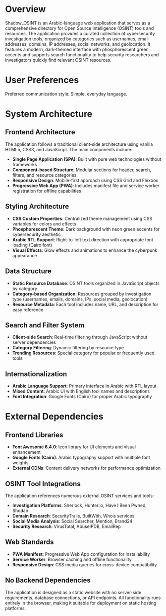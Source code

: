 # Overview

Shadow_OSINT is an Arabic-language web application that serves as a comprehensive directory for Open Source Intelligence (OSINT) tools and resources. The application provides a curated collection of cybersecurity investigation tools, organized by categories such as usernames, email addresses, domains, IP addresses, social networks, and geolocation. It features a modern, dark-themed interface with phosphorescent green accents and supports search functionality to help security researchers and investigators quickly find relevant OSINT resources.

# User Preferences

Preferred communication style: Simple, everyday language.

# System Architecture

## Frontend Architecture
The application follows a traditional client-side architecture using vanilla HTML5, CSS3, and JavaScript. The main components include:

- **Single Page Application (SPA)**: Built with pure web technologies without frameworks
- **Component-based Structure**: Modular sections for header, search, filters, and resource categories
- **Responsive Design**: Mobile-first approach using CSS Grid and Flexbox
- **Progressive Web App (PWA)**: Includes manifest file and service worker registration for offline capabilities

## Styling Architecture
- **CSS Custom Properties**: Centralized theme management using CSS variables for colors and effects
- **Phosphorescent Theme**: Dark background with neon green accents for cybersecurity aesthetic
- **Arabic RTL Support**: Right-to-left text direction with appropriate font loading (Cairo font)
- **Visual Effects**: Glow effects and animations to enhance the cyberpunk appearance

## Data Structure
- **Static Resource Database**: OSINT tools organized in JavaScript objects by category
- **Category-based Organization**: Resources grouped by investigation type (usernames, emails, domains, IPs, social media, geolocation)
- **Resource Metadata**: Each tool includes name, URL, and description for easy reference

## Search and Filter System
- **Client-side Search**: Real-time filtering through JavaScript without server dependencies
- **Category Filtering**: Dynamic filtering by resource type
- **Trending Resources**: Special category for popular or frequently used tools

## Internationalization
- **Arabic Language Support**: Primary interface in Arabic with RTL layout
- **Mixed Content**: Arabic UI with English tool names and descriptions
- **Font Integration**: Google Fonts (Cairo) for proper Arabic typography

# External Dependencies

## Frontend Libraries
- **Font Awesome 6.4.0**: Icon library for UI elements and visual enhancement
- **Google Fonts (Cairo)**: Arabic typography support with multiple font weights
- **External CDNs**: Content delivery networks for performance optimization

## OSINT Tool Integrations
The application references numerous external OSINT services and tools:
- **Investigation Platforms**: Sherlock, Hunter.io, Have I Been Pwned, Shodan
- **Domain Research**: SecurityTrails, BuiltWith, Whois services
- **Social Media Analysis**: Social Searcher, Mention, Brand24
- **Security Research**: VirusTotal, AbuseIPDB, EmailRep

## Web Standards
- **PWA Manifest**: Progressive Web App configuration for installability
- **Service Worker**: Browser caching and offline functionality
- **Responsive Design**: CSS media queries for cross-device compatibility

## No Backend Dependencies
The application is designed as a static website with no server-side requirements, database connections, or API endpoints. All functionality runs entirely in the browser, making it suitable for deployment on static hosting platforms.